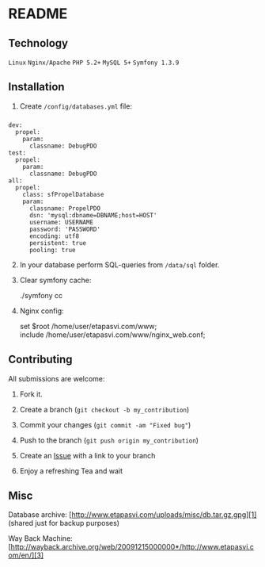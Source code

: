 README
======

Technology
------------

`Linux` `Nginx/Apache` `PHP 5.2+` `MySQL 5+` `Symfony 1.3.9`

Installation
------------

1. Create `/config/databases.yml` file:

###

    dev:
      propel:
        param:
          classname: DebugPDO
    test:
      propel:
        param:
          classname: DebugPDO
    all:
      propel:
        class: sfPropelDatabase
        param:
          classname: PropelPDO
          dsn: 'mysql:dbname=DBNAME;host=HOST'
          username: USERNAME
          password: 'PASSWORD'
          encoding: utf8
          persistent: true
          pooling: true

2. In your database perform SQL-queries from `/data/sql` folder.

3. Clear symfony cache:

    ./symfony cc

4. Nginx config:

    set $root /home/user/etapasvi.com/www;    
    include /home/user/etapasvi.com/www/nginx_web.conf;

Contributing
------------

All submissions are welcome:

1. Fork it.

2. Create a branch (`git checkout -b my_contribution`)

3. Commit your changes (`git commit -am "Fixed bug"`)

4. Push to the branch (`git push origin my_contribution`)

5. Create an [Issue][2] with a link to your branch

6. Enjoy a refreshing Tea and wait

Misc
------------

Database archive: [http://www.etapasvi.com/uploads/misc/db.tar.gz.gpg][1] (shared just for backup purposes)

Way Back Machine: [http://wayback.archive.org/web/20091215000000*/http://www.etapasvi.com/en/][3]

[1]: http://www.etapasvi.com/uploads/misc/db.tar.gz.gpg
[2]: http://github.com/github/markup/issues
[3]: http://wayback.archive.org/web/20091215000000*/http://www.etapasvi.com/en/